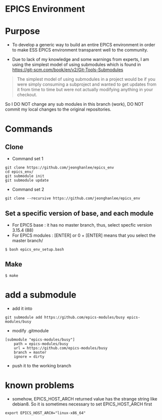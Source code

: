 EPICS Environment
=================

# Purpose

* To develop a generic way to build an entire EPICS environment in order to make ESS EPICS environment transparent well to the community.

* Due to lack of my knowledge and some warnings from experts, I am using the simplest model of using submodules which is found in https://git-scm.com/book/en/v2/Git-Tools-Submodules


> The simplest model of using submodules in a project would be if you were simply consuming a subproject and wanted to get updates from it from time to time but were not actually modifying anything in your checkout.

  So I DO NOT change any sub modules in this branch (work), DO NOT commit my local changes to the original repositories. 



# Commands


## Clone

* Command set 1
```
git clone https://github.com/jeonghanlee/epics_env
cd epics_env/
git submodule init
git submodule update
```

* Command set 2
```
git clone --recursive https://github.com/jeonghanlee/epics_env
```

## Set a specific version of base, and each module
* For EPICS base : it has no master branch, thus, select specfic version 3.15.4 (88)
* For EPICS modules : [ENTER] or 0 + [ENTER] means that you select the master branch/
```
$ bash epics_env_setup.bash 
```

## Make
```
$ make
```

# add a submodule

* add it into 

```
git submodule add https://github.com/epics-modules/busy epics-modules/busy
```

* modify .gitmodule
```
[submodule "epics-modules/busy"]
	path = epics-modules/busy
	url = https://github.com/epics-modules/busy
	branch = master
	ignore = dirty
```

* push it to the working branch


# known problems

* somehow, EPICS_HOST_ARCH returned value has the strange string like debian8. So it is sometimes necessary to set EPICS_HOST_ARCH first
```
export EPICS_HOST_ARCH="linux-x86_64"
```
